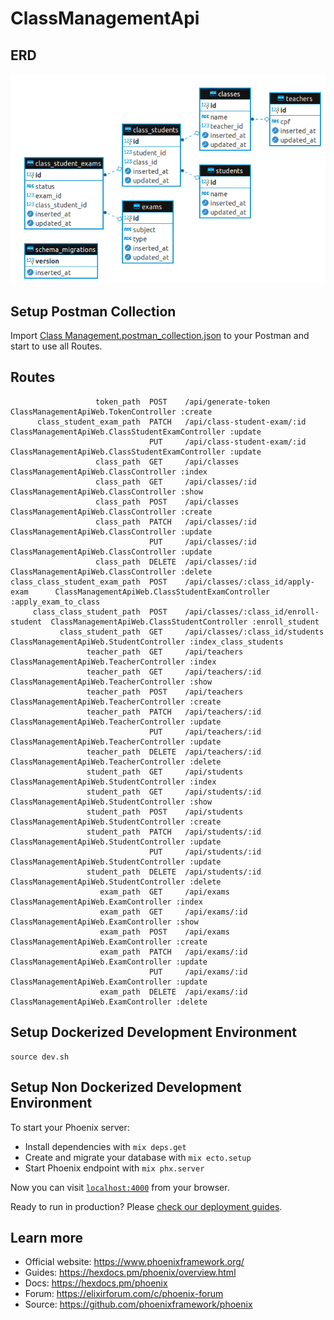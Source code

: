 # ClassManagementApi

## ERD
![ERD](docs/erd.png)

## Setup Postman Collection
Import [Class Management.postman_collection.json](https://github.com/AlysonBasilio/class_management_api/blob/master/docs/Class%20Management.postman_collection.json) to your Postman and start to use all Routes.

## Routes
```
                   token_path  POST    /api/generate-token                    ClassManagementApiWeb.TokenController :create
      class_student_exam_path  PATCH   /api/class-student-exam/:id            ClassManagementApiWeb.ClassStudentExamController :update
                               PUT     /api/class-student-exam/:id            ClassManagementApiWeb.ClassStudentExamController :update
                   class_path  GET     /api/classes                           ClassManagementApiWeb.ClassController :index
                   class_path  GET     /api/classes/:id                       ClassManagementApiWeb.ClassController :show
                   class_path  POST    /api/classes                           ClassManagementApiWeb.ClassController :create
                   class_path  PATCH   /api/classes/:id                       ClassManagementApiWeb.ClassController :update
                               PUT     /api/classes/:id                       ClassManagementApiWeb.ClassController :update
                   class_path  DELETE  /api/classes/:id                       ClassManagementApiWeb.ClassController :delete
class_class_student_exam_path  POST    /api/classes/:class_id/apply-exam      ClassManagementApiWeb.ClassStudentExamController :apply_exam_to_class
     class_class_student_path  POST    /api/classes/:class_id/enroll-student  ClassManagementApiWeb.ClassStudentController :enroll_student
           class_student_path  GET     /api/classes/:class_id/students        ClassManagementApiWeb.StudentController :index_class_students
                 teacher_path  GET     /api/teachers                          ClassManagementApiWeb.TeacherController :index
                 teacher_path  GET     /api/teachers/:id                      ClassManagementApiWeb.TeacherController :show
                 teacher_path  POST    /api/teachers                          ClassManagementApiWeb.TeacherController :create
                 teacher_path  PATCH   /api/teachers/:id                      ClassManagementApiWeb.TeacherController :update
                               PUT     /api/teachers/:id                      ClassManagementApiWeb.TeacherController :update
                 teacher_path  DELETE  /api/teachers/:id                      ClassManagementApiWeb.TeacherController :delete
                 student_path  GET     /api/students                          ClassManagementApiWeb.StudentController :index
                 student_path  GET     /api/students/:id                      ClassManagementApiWeb.StudentController :show
                 student_path  POST    /api/students                          ClassManagementApiWeb.StudentController :create
                 student_path  PATCH   /api/students/:id                      ClassManagementApiWeb.StudentController :update
                               PUT     /api/students/:id                      ClassManagementApiWeb.StudentController :update
                 student_path  DELETE  /api/students/:id                      ClassManagementApiWeb.StudentController :delete
                    exam_path  GET     /api/exams                             ClassManagementApiWeb.ExamController :index
                    exam_path  GET     /api/exams/:id                         ClassManagementApiWeb.ExamController :show
                    exam_path  POST    /api/exams                             ClassManagementApiWeb.ExamController :create
                    exam_path  PATCH   /api/exams/:id                         ClassManagementApiWeb.ExamController :update
                               PUT     /api/exams/:id                         ClassManagementApiWeb.ExamController :update
                    exam_path  DELETE  /api/exams/:id                         ClassManagementApiWeb.ExamController :delete
```

## Setup Dockerized Development Environment

```
source dev.sh
```

## Setup Non Dockerized Development Environment

To start your Phoenix server:

  * Install dependencies with `mix deps.get`
  * Create and migrate your database with `mix ecto.setup`
  * Start Phoenix endpoint with `mix phx.server`

Now you can visit [`localhost:4000`](http://localhost:4000) from your browser.

Ready to run in production? Please [check our deployment guides](https://hexdocs.pm/phoenix/deployment.html).

## Learn more

  * Official website: https://www.phoenixframework.org/
  * Guides: https://hexdocs.pm/phoenix/overview.html
  * Docs: https://hexdocs.pm/phoenix
  * Forum: https://elixirforum.com/c/phoenix-forum
  * Source: https://github.com/phoenixframework/phoenix
